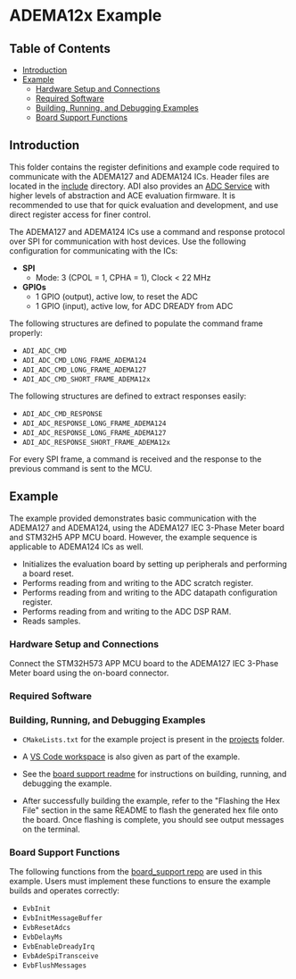 ﻿# ADEMA12x Example

## Table of Contents

- [Introduction](#introduction)
- [Example](#example)
  - [Hardware Setup and Connections](#hardware-setup-and-connections)
  - [Required Software](#required-software)
  - [Building, Running, and Debugging Examples](#building-running-and-debugging-examples)
  - [Board Support Functions](#board-support-functions)

## Introduction

This folder contains the register definitions and example code required to communicate with the ADEMA127 and ADEMA124 ICs. Header files are located in the [include](include) directory. ADI also provides an [ADC Service](https://github.com/analogdevicesinc/energy-adc-service) with higher levels of abstraction and ACE evaluation firmware. It is recommended to use that for quick evaluation and development, and use direct register access for finer control.

The ADEMA127 and ADEMA124 ICs use a command and response protocol over SPI for communication with host devices. Use the following configuration for communicating with the ICs:

- **SPI**
  - Mode: 3 (CPOL = 1, CPHA = 1), Clock < 22 MHz
- **GPIOs**
  - 1 GPIO (output), active low, to reset the ADC
  - 1 GPIO (input), active low, for ADC DREADY from ADC

The following structures are defined to populate the command frame properly:

- `ADI_ADC_CMD`
- `ADI_ADC_CMD_LONG_FRAME_ADEMA124`
- `ADI_ADC_CMD_LONG_FRAME_ADEMA127`
- `ADI_ADC_CMD_SHORT_FRAME_ADEMA12x`

The following structures are defined to extract responses easily:

- `ADI_ADC_CMD_RESPONSE`
- `ADI_ADC_RESPONSE_LONG_FRAME_ADEMA124`
- `ADI_ADC_RESPONSE_LONG_FRAME_ADEMA127`
- `ADI_ADC_RESPONSE_SHORT_FRAME_ADEMA12x`

For every SPI frame, a command is received and the response to the previous command is sent to the MCU.

## Example

The example provided demonstrates basic communication with the ADEMA127 and ADEMA124, using the ADEMA127 IEC 3-Phase Meter board and STM32H5 APP MCU board. However, the example sequence is applicable to ADEMA124 ICs as well.

- Initializes the evaluation board by setting up peripherals and performing a board reset.
- Performs reading from and writing to the ADC scratch register.
- Performs reading from and writing to the ADC datapath configuration register.
- Performs reading from and writing to the ADC DSP RAM.
- Reads samples.

### Hardware Setup and Connections

Connect the STM32H573 APP MCU board to the ADEMA127 IEC 3-Phase Meter board using the on-board connector.

### Required Software


### Building, Running, and Debugging Examples

- `CMakeLists.txt` for the example project is present in the [projects](examples/projects/) folder.
- A [VS Code workspace](examples/projects/vscode/stm32h573zi/.vscode/frame_format_example.code-workspace) is also given as part of the example.
- See the [board support readme](https://github.com/analogdevicesinc/energy-board-support/blob/main/stm/app_mcu_h5/readme.md) for instructions on building, running, and debugging the example.

- After successfully building the example, refer to the "Flashing the Hex File" section in the same README to flash the generated hex file onto the board. Once flashing is complete, you should see output messages on the terminal.

### Board Support Functions

The following functions from the [board_support repo](https://github.com/analogdevicesinc/energy-board-support/tree/main/generic/include) are used in this example. Users must implement these functions to ensure the example builds and operates correctly:

- `EvbInit`
- `EvbInitMessageBuffer`
- `EvbResetAdcs`
- `EvbDelayMs`
- `EvbEnableDreadyIrq`
- `EvbAdeSpiTransceive`
- `EvbFlushMessages`
